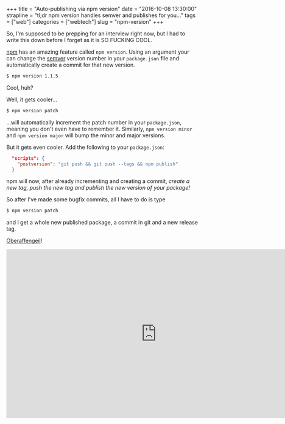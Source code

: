+++
title = "Auto-publishing via npm version"
date = "2016-10-08 13:30:00"
strapline = "tl;dr npm version handles semver and publishes for you..."
tags = ["web"]
categories = ["webtech"]
slug = "npm-version"
+++

So, I'm supposed to be prepping for an interview right now, but I had to write this down before I forget as it is SO FUCKING COOL.

[npm](https://npmjs.org) has an amazing feature called `npm version`. Using an argument your can change the [semver](http://semver.org/) version number in your `package.json` file and automatically create a commit for that new version.

```bash
$ npm version 1.1.5
```

Cool, huh?

Well, it gets cooler...

```bash
$ npm version patch
```

...will automatically increment the patch number in your `package.json`, meaning you don't even have to remember it. Similarly, `npm version minor` and `npm version major` will bump the minor and major versions.

But it gets even cooler. Add the following to your `package.json`:

```json
  "scripts": {
    "postversion": "git push && git push --tags && npm publish"
  }
```

npm will now, after already incrementing and creating a commit, _create a new tag, push the new tag and publish the new version of your package!_

So after I've made some bugfix commits, all I have to do is type

```bash
$ npm version patch
```

and I get a whole new published package, a commit in git and a new release tag.

[Oberaffengeil](https://www.youtube.com/watch?v=AX0X-s2wuaU)!

<div class="o-fixed-ratio">
  <iframe class="o-fixed-ratio__inner" allowfullscreen="0" scrolling="no" width="788" height="443" frameborder="0" src="https://www.youtube.com/embed/AX0X-s2wuaU?autoplay=0"></iframe>
</div>
